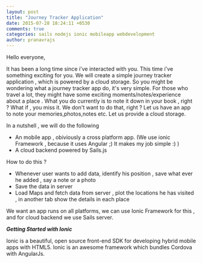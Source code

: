 ```yaml
---
layout: post
title: "Journey Tracker Application"
date: 2015-07-28 18:24:11 +0530
comments: true
categories: sails nodejs ionic mobileapp webdevelopment
author: pranavrajs	
---
```


Hello everyone,

It has been a long time since i've interacted with you. This time i've something exciting for you. We will create a simple journey tracker application , which is powered by a cloud storage. So you might be wondering what a journey tracker app do, it's very simple. For those who travel a lot, they might have some exciting moments/notes/experience about a place . What you do currently is to note it down in your book , right ? What if , you miss it. We don't want to do that, right ? Let us have an app to note your memories,photos,notes etc. Let us provide a cloud storage.

In a nutshell , we will do the following 

- An mobile app , obiviously a cross platform app. (We use ionic Framework , because it uses Angular ;) It makes my job simple :) )
- A cloud backend powered by Sails.js

How to do this ? 

- Whenever user wants to add data, identify his position , save what ever he added , say a note or a photo
- Save the data in server
- Load Maps and fetch data from server , plot the locations he has visited , in another tab show the details in each place

We want an app runs on all platforms, we can use Ionic Framework for this , and for cloud backend we use Sails server.

***Getting Started with Ionic***

Ionic is a beautiful, open source front-end SDK for developing hybrid mobile apps with HTML5. Ionic is an awesome framework which bundles Cordova with AngularJs.

